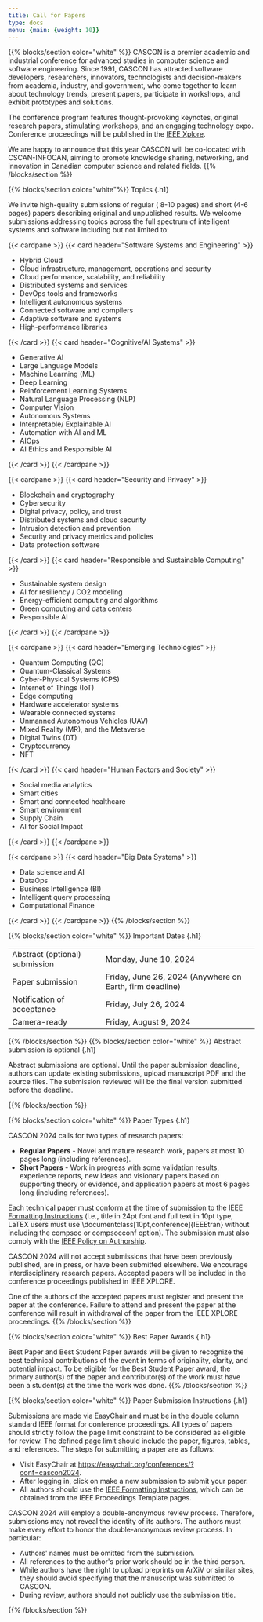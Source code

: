 ```yaml
---
title: Call for Papers 
type: docs
menu: {main: {weight: 10}}
---
```


{{% blocks/section color="white" %}}
CASCON is a premier academic and industrial conference for advanced studies in computer science and software engineering. Since 1991, CASCON has attracted software developers, researchers, innovators, technologists and decision-makers from academia, industry, and government, who come together to learn about technology trends, present papers, participate in workshops, and exhibit prototypes and solutions.

The conference program features thought-provoking keynotes, original research papers, stimulating workshops, and an engaging technology expo. Conference proceedings will be published in the <a href="https://ieeexplore.ieee.org/Xplore/home.jsp">IEEE Xplore</a>.

We are happy to announce that this year CASCON will be co-located with CSCAN-INFOCAN, aiming to promote knowledge sharing, networking, and innovation in Canadian computer science and related fields.
{{% /blocks/section %}}


{{% blocks/section color="white"%}}
Topics
{.h1}

We invite high-quality submissions of regular ( 8-10 pages) and short (4-6 pages) papers describing original and unpublished results. We welcome submissions addressing topics across the full spectrum of intelligent systems and software including but not limited to:

{{< cardpane >}}
  {{< card header="Software Systems and Engineering" >}}
  <ul>
    <li>Hybrid Cloud</li>
    <li>Cloud infrastructure, management, operations and security</li>
    <li>Cloud performance, scalability, and reliability</li>
    <li>Distributed systems and services</li>
    <li>DevOps tools and frameworks</li>
    <li>Intelligent autonomous systems</li>
    <li>Connected software and compilers</li>
    <li>Adaptive software and systems</li>
    <li>High-performance libraries</li>
  </ul>
  {{< /card >}}
  {{< card header="Cognitive/AI Systems" >}}
  <ul>
    <li>Generative AI</li>
    <li>Large Language Models</li>
    <li>Machine Learning (ML)</li>
    <li>Deep Learning</li>
    <li>Reinforcement Learning Systems</li>
    <li>Natural Language Processing (NLP)</li>
    <li>Computer Vision</li>
    <li>Autonomous Systems</li>
    <li>Interpretable/ Explainable AI</li>
    <li>Automation with AI and ML</li>
    <li>AIOps</li>
    <li>AI Ethics and Responsible AI</li>
  </ul>
  {{< /card >}}
{{< /cardpane >}}

{{< cardpane >}}
  {{< card header="Security and Privacy" >}}
  <ul>
    <li>Blockchain and cryptography</li>
    <li>Cybersecurity</li>
    <li>Digital privacy, policy, and trust</li>
    <li>Distributed systems and cloud security</li>
    <li>Intrusion detection and prevention</li>
    <li>Security and privacy metrics and policies</li>
    <li>Data protection software</li>
  </ul>
  {{< /card >}}
  {{< card header="Responsible and Sustainable Computing" >}}
  <ul>
    <li>Sustainable system design</li>
    <li>AI for resiliency / CO2 modeling</li>
    <li>Energy-efficient computing and algorithms</li>
    <li>Green computing and data centers</li>
    <li>Responsible AI</li>
  </ul>
  {{< /card >}}
{{< /cardpane >}}

{{< cardpane >}}
  {{< card header="Emerging Technologies" >}}
  <ul>
    <li>Quantum Computing (QC)</li>
    <li>Quantum-Classical Systems</li>
    <li>Cyber-Physical Systems (CPS)</li>
    <li>Internet of Things (IoT)</li>
    <li>Edge computing</li>
    <li>Hardware accelerator systems</li>
    <li>Wearable connected systems</li>
    <li>Unmanned Autonomous Vehicles (UAV)</li>
    <li>Mixed Reality (MR), and the Metaverse</li>
    <li>Digital Twins (DT)</li>
    <li>Cryptocurrency</li>
    <li>NFT</li>
  </ul>
  {{< /card >}}
  {{< card header="Human Factors and Society" >}}
  <ul>
    <li>Social media analytics</li>
    <li>Smart cities</li>
    <li>Smart and connected healthcare</li>
    <li>Smart environment</li>
    <li>Supply Chain</li>
    <li>AI for Social Impact</li>
  </ul>
  {{< /card >}}
{{< /cardpane >}}

{{< cardpane >}}
  {{< card header="Big Data Systems" >}}
  <ul>
    <li>Data science and AI</li>
    <li>DataOps</li>
    <li>Business Intelligence (BI)</li>
    <li>Intelligent query processing</li>
    <li>Computational Finance</li>
  </ul>
  {{< /card >}}
{{< /cardpane >}}
{{% /blocks/section %}}


{{% blocks/section color="white" %}}
Important Dates
{.h1}

<table class="table caption-top">
  <tbody>
    <tr>
      <td>Abstract (optional) submission</td>
      <td>Monday, June 10, 2024</td>
    </tr>
    <tr>
      <td>Paper submission</td>
      <td>Friday, June 26, 2024 (Anywhere on Earth, firm deadline)</td>
    </tr>
    <tr>
      <td>Notification of acceptance</td>
      <td>Friday, July 26, 2024</td>
    </tr>
    <tr>
      <td>Camera-ready</td>
      <td>Friday, August 9, 2024</td>
    </tr>
  </tbody>
</table>
{{% /blocks/section %}}
{{% blocks/section color="white" %}}
Abstract submission is optional
{.h1}

<p>Abstract submissions are optional. Until the paper submission deadline, authors can update existing submissions, upload manuscript PDF and the source files. The submission reviewed will be the final version submitted before the deadline.
</p>

{{% /blocks/section %}}

{{% blocks/section color="white" %}}
Paper Types
{.h1}



CASCON 2024 calls for two types of research papers:

<ul>
  <li><b>Regular Papers</b> - Novel and mature research work, papers at most 10 pages long (including references).</li>
  <li><b>Short Papers</b> - Work in progress with some validation results, experience reports, new ideas and visionary papers based on supporting theory or evidence, and application papers at most 6 pages long (including references).</li>
</ul>

<p>
Each technical paper must conform at the time of submission to the <a href="https://www.ieee.org/conferences/publishing/templates.html">IEEE Formatting Instructions</a> (i.e., title in 24pt font and full text in 10pt type, LaTEX users must use \documentclass[10pt,conference]{IEEEtran} without including the compsoc or compsocconf option). The submission must also comply with the <a href="https://journals.ieeeauthorcenter.ieee.org/become-an-ieee-journal-author/publishing-ethics/">IEEE Policy on Authorship</a>. 
</p>

CASCON 2024 will not accept submissions that have been previously published, are in press, or have been submitted elsewhere. We encourage interdisciplinary research papers. Accepted papers will be included in the conference proceedings published in IEEE XPLORE.

One of the authors of the accepted papers must register and present the paper at the conference. Failure to attend and present the paper at the conference will result in withdrawal of the paper from the IEEE XPLORE proceedings.
{{% /blocks/section %}}


{{% blocks/section color="white" %}}
Best Paper Awards
{.h1}

Best Paper and Best Student Paper awards will be given to recognize the best technical contributions of the event in terms of originality, clarity, and potential impact. To be eligible for the Best Student Paper award, the primary author(s) of the paper and contributor(s) of the work must have been a student(s) at the time the work was done.
{{% /blocks/section %}}


{{% blocks/section color="white" %}}
Paper Submission Instructions
{.h1}

Submissions are made via EasyChair and must be in the double column standard IEEE format for conference proceedings. All types of papers should strictly follow the page limit constraint to be considered as eligible for review. The defined page limit should include the paper, figures, tables, and references. The steps for submitting a paper are as follows:

<ul>
  <li>Visit EasyChair at <a href=https://easychair.org/conferences/?conf=cascon2024>https://easychair.org/conferences/?conf=cascon2024</a>.</li>
  <li>After logging in, click on make a new submission to submit your paper.</li>
  <li>All authors should use the <a href="https://www.ieee.org/conferences/publishing/templates.html">IEEE Formatting Instructions</a>, which can be obtained from the IEEE Proceedings Template pages. 
<!--
Latex users should use the "sigconf" option, as well as the "review" (to produce line numbers for easy reference by the reviewers).</li>
-->
</ul>


CASCON 2024 will employ a double-anonymous review process. Therefore, submissions may not reveal the identity of its authors. The authors must make every effort to honor the double-anonymous review process. In particular:
<ul>
  <li>Authors' names must be omitted from the submission.</li>
  <li>All references to the author's prior work should be in the third person.</li>
  <li>While authors have the right to upload preprints on ArXiV or similar sites, they should avoid specifying that the manuscript was submitted to CASCON.</li>
  <li>During review, authors should not publicly use the submission title.
</li>
</ul>
{{% /blocks/section %}}

